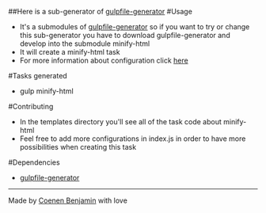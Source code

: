 ##Here is a sub-generator of [gulpfile-generator](https://github.com/bnjjj/gulpfile-generator)
#Usage
+ It's a submodules of [gulpfile-generator](https://github.com/bnjjj/gulpfile-generator) so if you want to try or change this sub-generator you have to download gulpfile-generator and develop into the submodule minify-html
+ It will create a minify-html task
+ For more information about configuration click [here](https://www.npmjs.com/package/gulp-minify-html)

#Tasks generated
+ gulp minify-html

#Contributing
+ In the templates directory you'll see all of the task code about minify-html
+ Feel free to add more configurations in index.js in order to have more possibilities when creating this task

#Dependencies
+ [gulpfile-generator](https://github.com/bnjjj/gulpfile-generator)

-------------

Made by [Coenen Benjamin](https://twitter.com/BnJ25) with love
